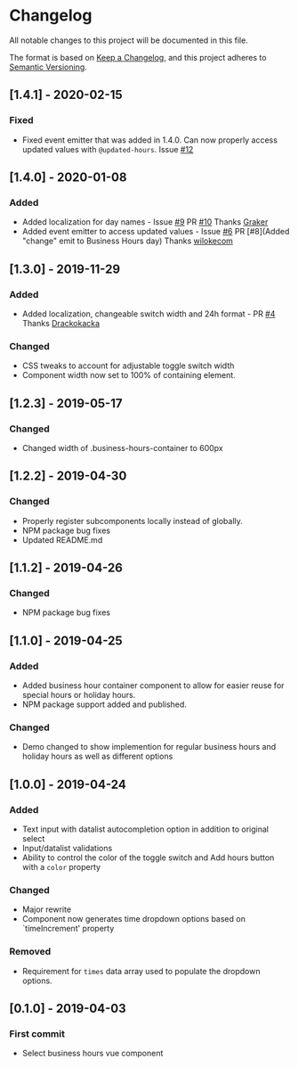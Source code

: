 # Changelog

All notable changes to this project will be documented in this file.

The format is based on [Keep a Changelog](https://keepachangelog.com/en/1.0.0/),
and this project adheres to [Semantic Versioning](https://semver.org/spec/v2.0.0.html).

## [1.4.1] - 2020-02-15

### Fixed

- Fixed event emitter that was added in 1.4.0. Can now properly access updated values with `@updated-hours`. Issue [#12](https://github.com/sbarry50/vue-business-hours/issues/12)

## [1.4.0] - 2020-01-08

### Added

- Added localization for day names - Issue [#9](https://github.com/sbarry50/vue-business-hours/issues/9) PR [#10](https://github.com/sbarry50/vue-business-hours/pull/10) Thanks [Graker](https://github.com/graker)
- Added event emitter to access updated values - Issue [#6](https://github.com/sbarry50/vue-business-hours/issues/6) PR [#8](Added "change" emit to Business Hours day) Thanks [wilokecom](https://github.com/wilokecom)

## [1.3.0] - 2019-11-29

### Added

- Added localization, changeable switch width and 24h format - PR [#4](https://github.com/sbarry50/vue-business-hours/pull/4) Thanks [Drackokacka](https://github.com/Drackokacka)

### Changed

- CSS tweaks to account for adjustable toggle switch width
- Component width now set to 100% of containing element.

## [1.2.3] - 2019-05-17

### Changed

- Changed width of .business-hours-container to 600px

## [1.2.2] - 2019-04-30

### Changed

- Properly register subcomponents locally instead of globally.
- NPM package bug fixes
- Updated README.md

## [1.1.2] - 2019-04-26

### Changed

- NPM package bug fixes

## [1.1.0] - 2019-04-25

### Added

- Added business hour container component to allow for easier reuse for special hours or holiday hours.
- NPM package support added and published.

### Changed

- Demo changed to show implemention for regular business hours and holiday hours as well as different options

## [1.0.0] - 2019-04-24

### Added

- Text input with datalist autocompletion option in addition to original select
- Input/datalist validations
- Ability to control the color of the toggle switch and Add hours button with a `color` property

### Changed

- Major rewrite
- Component now generates time dropdown options based on `timeIncrement' property

### Removed

- Requirement for `times` data array used to populate the dropdown options.

## [0.1.0] - 2019-04-03

### First commit

- Select business hours vue component
